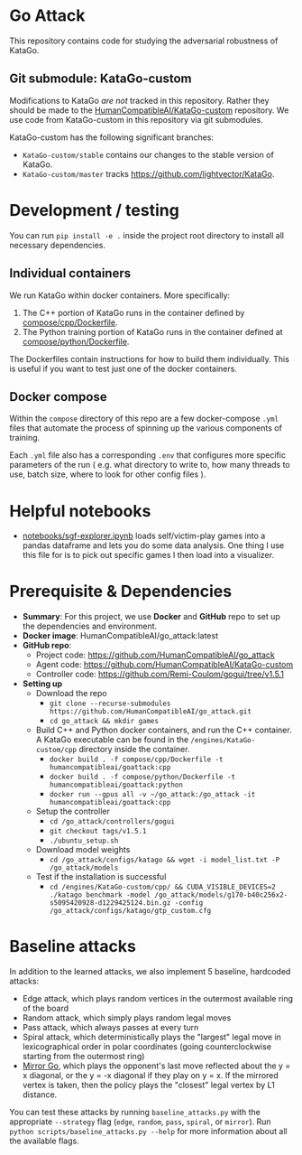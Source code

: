 # Go Attack

This repository contains code for studying the adversarial robustness of KataGo.

## Git submodule: KataGo-custom

Modifications to KataGo *are not* tracked in this repository. Rather they should be made to the [HumanCompatibleAI/KataGo-custom](https://github.com/HumanCompatibleAI/KataGo-custom) repository. We use code from KataGo-custom in this repository via git submodules.

KataGo-custom has the following significant branches:

- `KataGo-custom/stable` contains our changes to the stable version of KataGo.
- `KataGo-custom/master` tracks https://github.com/lightvector/KataGo.

# Development / testing

You can run `pip install -e .` inside the project root directory to install all necessary dependencies.

## Individual containers

We run KataGo within docker containers.
More specifically:
1. The C++ portion of KataGo runs in the container defined by [compose/cpp/Dockerfile](compose/cpp/Dockerfile).
2. The Python training portion of KataGo runs in the container defined at [compose/python/Dockerfile](compose/python/Dockerfile).

The Dockerfiles contain instructions for how to build them individually. This is useful if you want to test just one of the docker containers.

## Docker compose
Within the `compose` directory of this repo are a few docker-compose `.yml` files
that automate the process of spinning up the various components of training.

Each `.yml` file also has a corresponding `.env` that configures more specific
parameters of the run (
    e.g. what directory to write to,
    how many threads to use,
    batch size,
    where to look for other config files
).

# Helpful notebooks
- [notebooks/sgf-explorer.ipynb](notebooks/sgf-explorer.ipynb) loads self/victim-play games into a pandas dataframe and lets you do some data analysis. One thing I use this file for is to pick out specific games I then load into a visualizer.

# Prerequisite & Dependencies

- **Summary**: For this project, we use **Docker** and **GitHub** repo to set up the dependencies and environment.
- **Docker image**: HumanCompatibleAI/go_attack:latest
- **GitHub repo**:
    - Project code: https://github.com/HumanCompatibleAI/go_attack
    - Agent code: https://github.com/HumanCompatibleAI/KataGo-custom
    - Controller code: https://github.com/Remi-Coulom/gogui/tree/v1.5.1
- **Setting up**
    - Download the repo
        - `git clone --recurse-submodules https://github.com/HumanCompatibleAI/go_attack.git`
        - `cd go_attack && mkdir games`
    - Build C++ and Python docker containers, and run the C++ container. A KataGo executable can be found in the `/engines/KataGo-custom/cpp` directory inside the container.
        - `docker build . -f compose/cpp/Dockerfile -t humancompatibleai/goattack:cpp`
        - `docker build . -f compose/python/Dockerfile -t humancompatibleai/goattack:python`
        - `docker run --gpus all -v ~/go_attack:/go_attack -it humancompatibleai/goattack:cpp`
    - Setup the controller
        - `cd /go_attack/controllers/gogui`
        - `git checkout tags/v1.5.1`
        - `./ubuntu_setup.sh`
    - Download model weights
        - `cd /go_attack/configs/katago && wget -i model_list.txt -P /go_attack/models`
    - Test if the installation is successful
        - `cd /engines/KataGo-custom/cpp/ && CUDA_VISIBLE_DEVICES=2 ./katago benchmark -model /go_attack/models/g170-b40c256x2-s5095420928-d1229425124.bin.gz -config /go_attack/configs/katago/gtp_custom.cfg`

# Baseline attacks
In addition to the learned attacks, we also implement 5 baseline, hardcoded attacks:
- Edge attack, which plays random vertices in the outermost available ring of the board
- Random attack, which simply plays random legal moves
- Pass attack, which always passes at every turn
- Spiral attack, which deterministically plays the "largest" legal move in lexicographical order in polar coordinates (going counterclockwise starting from the outermost ring)
- [Mirror Go](https://en.wikipedia.org/wiki/Mirror_Go), which plays the opponent's last move reflected about the y = x diagonal, or the y = -x diagonal if they play on y = x. If the mirrored vertex is taken, then the policy plays the "closest" legal vertex by L1 distance.

You can test these attacks by running `baseline_attacks.py` with the appropriate `--strategy` flag (`edge`, `random`, `pass`, `spiral`, or `mirror`). Run `python scripts/baseline_attacks.py --help` for more information about all the available flags.
